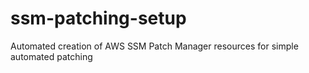 # ssm-patching-setup
Automated creation of AWS SSM Patch Manager resources for simple automated patching
